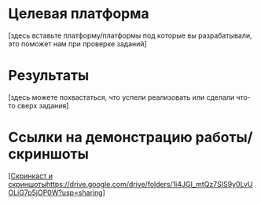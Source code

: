 # Целевая платформа

[здесь вставьте платформу/платформы под которые вы разрабатывали, это поможет нам при проверке заданий]

# Результаты

[здесь можете похвастаться, что успели реализовать или сделали что-то сверх задания]

# Ссылки на демонстрацию работы/скриншоты

[[Скринкаст и скриншоты](https://drive.google.com/drive/folders/1i4JGI_mtQz7SIS9y0LvUOLiG7p5jOP0W?usp=sharing)https://drive.google.com/drive/folders/1i4JGI_mtQz7SIS9y0LvUOLiG7p5jOP0W?usp=sharing]
